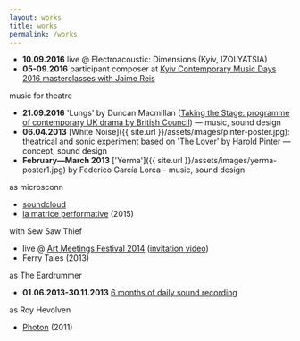 ```yaml
---
layout: works
title: works
permalink: /works
---
```

- **10.09.2016** live @ Electroacoustic: Dimensions (Kyiv, IZOLYATSIA)
- **05-09.2016** participant composer at [Kyiv Contemporary Music Days 2016 masterclasses with Jaime Reis](http://www.kecmp.eu/masterclasses-results)

music for theatre
- **21.09.2016** 'Lungs' by Duncan Macmillan ([Taking the Stage: programme of contemporary UK drama by British Council](http://www.britishcouncil.org.ua/en/theatre2016)) — music, sound design
- **06.04.2013** [White Noise]({{ site.url }}/assets/images/pinter-poster.jpg): theatrical and sonic experiment based on 'The Lover' by Harold Pinter — concept, sound design
- **February—March 2013** ['Yerma']({{ site.url }}/assets/images/yerma-poster1.jpg) by Federico García Lorca - music, sound design

as microsconn
- [soundcloud](https://soundcloud.com/microsconn)
- [la matrice performative](http://microsconn.bandcamp.com/album/la-matrice-performative) (2015)

with Sew Saw Thief
- live @ [Art Meetings Festival 2014](http://meetings2014.azh.com.ua) ([invitation video](https://www.youtube.com/watch?v=KGXRJY0T3WQ))
- Ferry Tales (2013)

as The Eardrummer
- **01.06.2013-30.11.2013** [6 months of daily sound recording](http://theeardrummer.tumblr.com)

as Roy Hevolven
- [Photon](http://db.tt/0JBLxbFF) (2011)